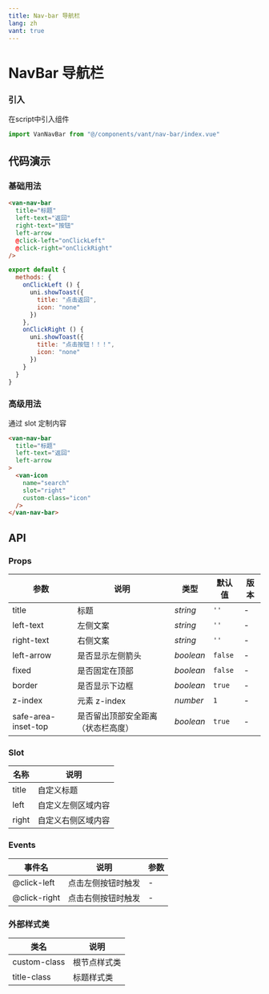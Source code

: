 ```yaml
---
title: Nav-bar 导航栏
lang: zh
vant: true
---
```


# NavBar 导航栏

### 引入

在script中引入组件

```js
import VanNavBar from "@/components/vant/nav-bar/index.vue"
```

## 代码演示

### 基础用法

```html
<van-nav-bar
  title="标题"
  left-text="返回"
  right-text="按钮"
  left-arrow
  @click-left="onClickLeft"
  @click-right="onClickRight"
/>
```

``` javascript
export default {
  methods: {
    onClickLeft () {
      uni.showToast({
        title: "点击返回",
        icon: "none"
      })
    },
    onClickRight () {
      uni.showToast({
        title: "点击按钮！！！",
        icon: "none"
      })
    }
  }
}
```


### 高级用法
通过 slot 定制内容

```html
<van-nav-bar
  title="标题"
  left-text="返回"
  left-arrow
>
  <van-icon
    name="search"
    slot="right"
    custom-class="icon"
  />
</van-nav-bar>
```

## API

### Props

| 参数 | 说明 | 类型 | 默认值 | 版本 |
|-----------|-----------|-----------|-------------|-------------|
| title | 标题 | *string* | `''` | - |
| left-text | 左侧文案 | *string* | `''` | - |
| right-text | 右侧文案 | *string* | `''` | - |
| left-arrow | 是否显示左侧箭头 | *boolean* | `false` | - |
| fixed | 是否固定在顶部 | *boolean* | `false` | - |
| border | 是否显示下边框 | *boolean* | `true` | - |
| z-index | 元素 z-index | *number* | `1` | - |
| safe-area-inset-top | 是否留出顶部安全距离（状态栏高度） | *boolean* | `true` | - |

### Slot

| 名称 | 说明 |
|-----------|-----------|
| title | 自定义标题 |
| left | 自定义左侧区域内容 |
| right | 自定义右侧区域内容 |

### Events

| 事件名 | 说明 | 参数 |
|-----------|-----------|-----------|
| @click-left | 点击左侧按钮时触发 | - |
| @click-right | 点击右侧按钮时触发 | - |

### 外部样式类

| 类名 | 说明 |
|-----------|-----------|
| custom-class | 根节点样式类 |
| title-class | 标题样式类 |
